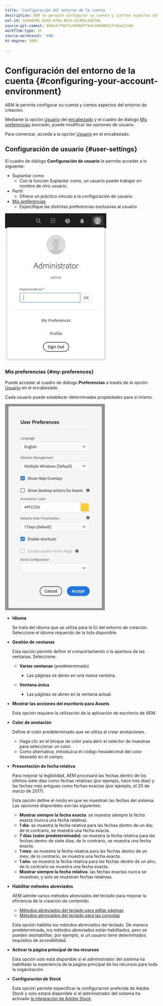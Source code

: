 ```yaml
---
title: 'Configuración del entorno de la cuenta  '
description: AEM le permite configurar su cuenta y ciertos aspectos del entorno de creación
exl-id: 1b948f0b-85b9-478a-8b7e-61495c1d57b6
source-git-commit: 90de3cf9bf1c949667f4de109d0b517c6be22184
workflow-type: ht
source-wordcount: '488'
ht-degree: 100%

---
```


# Configuración del entorno de la cuenta   {#configuring-your-account-environment}

AEM le permite configurar su cuenta y ciertos aspectos del entorno de creación.

Mediante la opción [Usuario](#user-settings) del [encabezado](/help/sites-cloud/authoring/getting-started/basic-handling.md#the-header) y el cuadro de diálogo [Mis preferencias](#my-preferences) asociado, puede modificar las opciones de usuario.

Para comenzar, acceda a la opción [Usuario](#user-settings) en el encabezado.

## Configuración de usuario {#user-settings}

El cuadro de diálogo **Configuración de usuario** le permite acceder a lo siguiente:

* Suplantar como
   * Con la función Suplantar como, un usuario puede trabajar en nombre de otro usuario. <!--With the [Impersonate as](/help/sites-administering/security.md#impersonating-another-user) functionality, a user can work on behalf of another user.-->
* Perfil
   * Ofrece un práctico vínculo a la configuración de usuario<!--Offers a convenient link to your [user settings](/help/sites-administering/security.md))-->.
* [Mis preferencias](#my-preferences)
   * Especifique las distintas preferencias exclusivas al usuario 

![Configuración de usuario](/help/sites-cloud/authoring/assets/user-settings.png)

### Mis preferencias {#my-preferences}

Puede acceder al cuadro de diálogo **Preferencias** a través de la opción [Usuario](#user-settings) en el encabezado.

Cada usuario puede establecer determinadas propiedades para sí mismo. 

![Mis preferencias](/help/sites-cloud/authoring/assets/user-preferences.png)

* **Idioma**

   Se trata del idioma que se utiliza para la IU del entorno de creación. Seleccione el idioma requerido de la lista disponible.

* **Gestión de ventanas**

   Esta opción permite definir el comportamiento o la apertura de las ventanas. Seleccione:

   * **Varias ventanas** (predeterminado)

      * Las páginas se abren en una nueva ventana.
   * **Ventana única**

      * Las páginas se abren en la ventana actual.


* **Mostrar las acciones del escritorio para Assets**

   Esta opción requiere la utilización de la aplicación de escritorio de AEM.

* **Color de anotación**

   Define el color predeterminado que se utiliza al crear anotaciones.

   * Haga clic en el bloque de color para abrir el selector de muestras para seleccionar un color.
   * Como alternativa, introduzca el código hexadecimal del color deseado en el campo. 

* **Presentación de fecha relativa**

   Para mejorar la legibilidad, AEM procesará las fechas dentro de los últimos siete días como fechas relativas (por ejemplo, hace tres días) y las fechas más antiguas como fechas exactas (por ejemplo, el 20 de marzo de 2017).

   Esta opción define el modo en que se muestran las fechas del sistema. Las opciones disponibles son las siguientes:

   * **Mostrar siempre la fecha exacta**: se muestra siempre la fecha exacta (nunca una fecha relativa).
   * **1 día**: se muestra la fecha relativa para las fechas dentro de un día; de lo contrario, se muestra una fecha exacta. 
   * **7 días (valor predeterminado)**: se muestra la fecha relativa para las fechas dentro de siete días; de lo contrario, se muestra una fecha exacta. 
   * **1 mes**: se muestra la fecha relativa para las fechas dentro de un mes; de lo contrario, se muestra una fecha exacta. 
   * **1 año**: se muestra la fecha relativa para las fechas dentro de un año; de lo contrario se muestra una fecha exacta. 
   * **Mostrar siempre la fecha relativa**: las fechas exactas nunca se muestran, y solo se muestran fechas relativas.

* **Habilitar métodos abreviados**

   AEM admite varios métodos abreviados del teclado para mejorar la eficiencia de la creación de contenido.

   * [Métodos abreviados del teclado para editar páginas](/help/sites-cloud/authoring/fundamentals/keyboard-shortcuts.md)
   * [Métodos abreviados del teclado para las consolas](/help/sites-cloud/authoring/getting-started/keyboard-shortcuts.md)

   Esta opción habilita los métodos abreviados del teclado. De manera predeterminada, los métodos abreviados están habilitados, pero se pueden deshabilitar; por ejemplo, si un usuario tiene determinados requisitos de accesibilidad.

* **Activar la página principal de los recursos**

   Esta opción solo está disponible si el administrador del sistema ha habilitado la experiencia de la página principal de los recursos para toda la organización.

* **Configuración de Stock**

   Esta opción permite especificar la configuración preferida de Adobe Stock y solo estará disponible si el administrador del sistema ha activado [la integración de Adobe Stock](/help/assets/aem-assets-adobe-stock.md).
